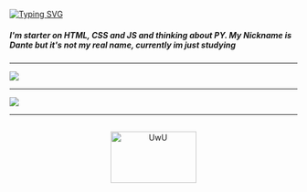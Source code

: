 <a href="https://github.com/magiaMagica"><img src="https://readme-typing-svg.demolab.com?font=Quicksand&weight=100&size=30&pause=1000&color=7B0CF7&width=435&lines=About+%22Dante%22" alt="Typing SVG" /></a>
<h5>I'm starter on HTML, CSS and JS and thinking about PY. My Nickname is Dante but it's not my real name, currently im just studying</h5>

<hr>
<a href= "https://discord.com/users/295202696057716736"><img src="https://lanyard.cnrad.dev/api/295202696057716736?bg=151515&borderRadius=10px&idleMessage=Currently+Offline"/>

<hr> 

<div>
<a href= "https://github.com/magiaMagica"> <img src= "https://streak-stats.demolab.com?user=magiaMagica&theme=midnight-purple&border_radius=10&mode=weekly&border=EBDCE7">
<hr>
 
</div>


##
<div style="display: inline_block" align="center">

<a href="https://cooltext.com"><img src="https://images.cooltext.com/5656265.gif" width="150" height="90" alt="UwU" /></a>

